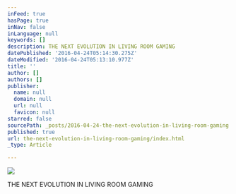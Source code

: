 ```yaml
---
inFeed: true
hasPage: true
inNav: false
inLanguage: null
keywords: []
description: THE NEXT EVOLUTION IN LIVING ROOM GAMING
datePublished: '2016-04-24T05:14:30.275Z'
dateModified: '2016-04-24T05:13:10.977Z'
title: ''
author: []
authors: []
publisher:
  name: null
  domain: null
  url: null
  favicon: null
starred: false
sourcePath: _posts/2016-04-24-the-next-evolution-in-living-room-gaming.md
published: true
url: the-next-evolution-in-living-room-gaming/index.html
_type: Article

---
```

![](https://the-grid-user-content.s3-us-west-2.amazonaws.com/f6237e81-904a-4947-a513-09a6951bd8c0.jpg)

THE NEXT EVOLUTION IN LIVING ROOM GAMING